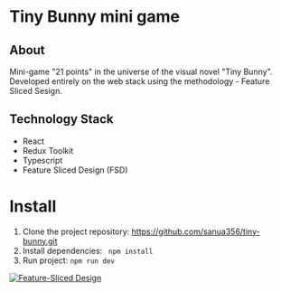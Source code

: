 # Tiny Bunny mini game

## About
Mini-game "21 points" in the universe of the visual novel "Tiny Bunny". Developed entirely on the web stack using the methodology - Feature Sliced Sesign.

## Technology Stack
- React
- Redux Toolkit
- Typescript
- Feature Sliced Design (FSD)

# Install
1. Clone the project repository: https://github.com/sanua356/tiny-bunny.git
2. Install dependencies: ``` npm install```
3. Run project: ``` npm run dev ```


[![Feature-Sliced Design][shields-fsd-domain]](https://feature-sliced.design/)

[shields-fsd-domain]: https://img.shields.io/badge/Feature--Sliced-Design?style=for-the-badge&color=F2F2F2&labelColor=262224&logoWidth=10&logo=data:image/png;base64,iVBORw0KGgoAAAANSUhEUgAAABQAAAAaCAYAAAC3g3x9AAAACXBIWXMAAALFAAACxQGJ1n/vAAAAAXNSR0IArs4c6QAAAARnQU1BAACxjwv8YQUAAABISURBVHgB7dKxCQAgDETR0w2cws0cys2cwhEUBbsggikCuVekDHwSQFlYo7Q+8KnmtHdFWMdk2cl5wSsbxGSZw8dm8pX9ZHUTMBUgGU2F718AAAAASUVORK5CYII=
